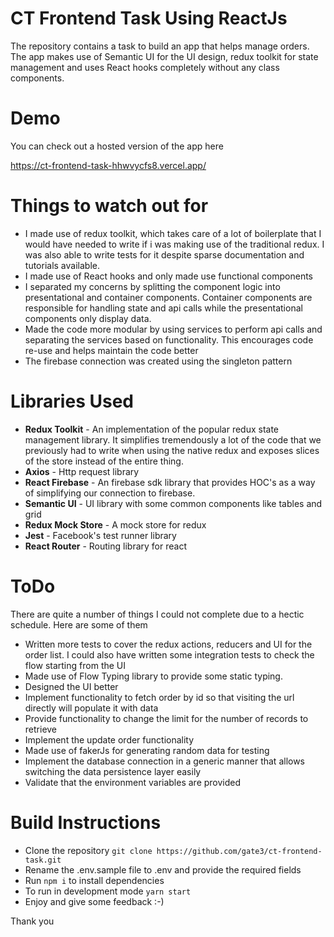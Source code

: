 # CT Frontend Task Using ReactJs

The repository contains a task to build an app that helps manage orders. The app makes use of Semantic UI for the UI design, redux toolkit for state management and uses React hooks completely without any class components.

# Demo
You can check out a hosted version of the app here

https://ct-frontend-task-hhwvycfs8.vercel.app/

# Things to watch out for 

- I made use of redux toolkit, which takes care of a lot of boilerplate that I would have needed to write if i was making use of the traditional redux. I was also able to write tests for it despite sparse documentation and tutorials available.
- I made use of React hooks and only made use functional components
- I separated my concerns by splitting the component logic into presentational and container components. Container components are responsible for handling state and api calls while the presentational components only display data.
- Made the code more modular by using services to perform api calls and separating the services based on functionality. This encourages code re-use and helps maintain the code better
- The firebase connection was created using the singleton pattern

# Libraries Used

- **Redux Toolkit** - An implementation of the popular redux state management library. It simplifies tremendously a lot of the code that we previously had to write when using the native redux and exposes slices of the store instead of the entire thing.
- **Axios** - Http request library
- **React Firebase** - An firebase sdk library that provides HOC's as a way of simplifying our connection to firebase.
- **Semantic UI** - UI library with some common components like tables and grid
- **Redux Mock Store** - A mock store for redux
- **Jest** - Facebook's test runner library
- **React Router** - Routing library for react


# ToDo

There are quite a number of things I could not complete due to a hectic schedule. Here are some of them

- Written more tests to cover the redux actions, reducers and UI for the order list. I could also have written some integration tests to check the flow starting from the UI
- Made use of Flow Typing library to provide some static typing.
- Designed the UI better 
- Implement functionality to fetch order by id so that visiting the url directly will populate it with data
- Provide functionality to change the limit for the number of records to retrieve
- Implement the update order functionality
- Made use of fakerJs for generating random data for testing
- Implement the database connection in a generic manner that allows switching the data persistence layer easily
- Validate that the environment variables are provided 

# Build Instructions

- Clone the repository ```git clone https://github.com/gate3/ct-frontend-task.git```
- Rename the .env.sample file to .env and provide the required fields
- Run ```npm i``` to install dependencies
- To run in development mode ```yarn start```
- Enjoy and give some feedback :-)

Thank you
